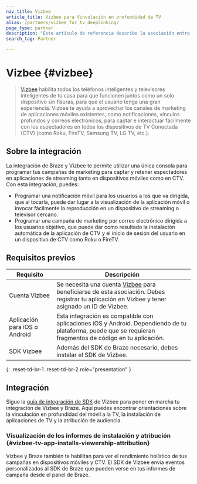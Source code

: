 ```yaml
---
nav_title: Vizbee
article_title: Vizbee para Vinculación en profundidad de TV
alias: /partners/vizbee_for_tv_deeplinking/
page_type: partner
description: "Este artículo de referencia describe la asociación entre Braze y Vizbee y cómo utilizarla para apoyar la vinculación en profundidad de TV."
search_tag: Partner

---
```

# Vizbee {#vizbee}

> [Vizbee][1] habilita todos los teléfonos inteligentes y televisores inteligentes de tu casa para que funcionen juntos como un solo dispositivo sin fisuras, para que el usuario tenga una gran experiencia. Vizbee te ayuda a aprovechar los canales de marketing de aplicaciones móviles existentes, como notificaciones, vínculos profundos y correos electrónicos, para captar e interactuar fácilmente con los espectadores en todos los dispositivos de TV Conectada (CTV) (como Roku, FireTV, Samsung TV, LG TV, etc.).



## Sobre la integración

La integración de Braze y Vizbee te permite utilizar una única consola para programar tus campañas de marketing para captar y retener espectadores en aplicaciones de streaming tanto en dispositivos móviles como en CTV. Con esta integración, puedes:
- Programar una notificación móvil para los usuarios a los que va dirigida, que al tocarla, puede dar lugar a la visualización de la aplicación móvil o invocar fácilmente la reproducción en un dispositivo de streaming o televisor cercano.
- Programar una campaña de marketing por correo electrónico dirigida a los usuarios objetivo, que puede dar como resultado la instalación automática de la aplicación de CTV y el inicio de sesión del usuario en un dispositivo de CTV como Roku o FireTV.

## Requisitos previos

| Requisito | Descripción |
|---|---|
| Cuenta Vizbee | Se necesita una cuenta [Vizbee][1] para beneficiarse de esta asociación. Debes registrar tu aplicación en Vizbee y tener asignado un ID de Vizbee. |
| Aplicación para iOS o Android | Esta integración es compatible con aplicaciones iOS y Android. Dependiendo de tu plataforma, puede que se requieran fragmentos de código en tu aplicación. |
| SDK Vizbee | Además del SDK de Braze necesario, debes instalar el SDK de Vizbee. |
{: .reset-td-br-1 .reset-td-br-2 role="presentation" }

## Integración

Sigue la [guía de integración de SDK][2] de Vizbee para poner en marcha tu integración de Vizbee y Braze. Aquí puedes encontrar orientaciones sobre la vinculación en profundidad del móvil a la TV, la instalación de aplicaciones de TV y la atribución de audiencia. 

### Visualización de los informes de instalación y atribución {#vizbee-tv-app-installs-viewership-attribution}

Vizbee y Braze también te habilitan para ver el rendimiento holístico de tus campañas en dispositivos móviles y CTV. El SDK de Vizbee envía eventos personalizados al SDK de Braze que pueden verse en tus informes de campaña desde el panel de Braze.


[1]: https://vizbee.tv/
[2]: https://console.vizbee.tv/app/vzb1765003429/develop/guides/ios-continuity

